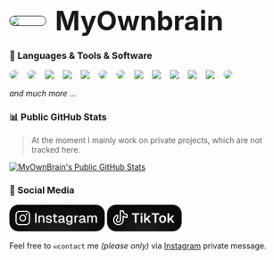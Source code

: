 <h1 style='display: flex; jsutify: center; align-items: center; gap: 1rem;'>
    <img width='64' style='border-radius: 1.5rem; border: #262626 solid 1px;' src='https://avatars.githubusercontent.com/u/81764985?v=4' />
    <span style='font-size: 3rem; font-weight: 700;'>MyOwnbrain</span>
</h1>

### 🧰 Languages & Tools & Software

<div style="display: flex; gap: 1rem">
    <a href="https://wikipedia.org/wiki/JavaScript">
        <img width="48" style="border-radius:16px;" src="https://cdn.jsdelivr.net/gh/devicons/devicon@latest/icons/javascript/javascript-original.svg" />
    </a>
    <a href="https://www.typescriptlang.org/">
        <img width="48" style="border-radius: 1rem" src="https://cdn.jsdelivr.net/gh/devicons/devicon@latest/icons/typescript/typescript-original.svg" />
    </a>
    <a href="https://nextjs.org/">
        <img width="48" src="https://cdn.jsdelivr.net/gh/devicons/devicon@latest/icons/nextjs/nextjs-original.svg" />
    </a>
    <a href="https://react.dev/">
        <img width="48" src="https://cdn.jsdelivr.net/gh/devicons/devicon@latest/icons/react/react-original.svg" />
    </a>
    <a href="https://tailwindcss.com/">
        <img width="48" src="https://cdn.jsdelivr.net/gh/devicons/devicon@latest/icons/tailwindcss/tailwindcss-original.svg" />
    </a>
    <a href="https://ui.shadcn.com/">
        <img width="48" style="border-radius: 1rem" src="https://avatars.githubusercontent.com/u/139895814?s=200&v=4" />
    </a>
    <a href="https://nyxbui.design/">
        <img width="48" style="border-radius: 1rem" src="https://avatars.githubusercontent.com/u/173634696?s=200&v=4" />
    </a>
    <a href="https://bun.sh/">
        <img width="48" src="https://cdn.jsdelivr.net/gh/devicons/devicon@latest/icons/bun/bun-original.svg" />
    </a>
    <a href="https://www.docker.com/">
        <img width="48" src="https://cdn.jsdelivr.net/gh/devicons/devicon@latest/icons/docker/docker-original-wordmark.svg" />
    </a>
    <a href="https://code.visualstudio.com/">
        <img width="48" src="https://cdn.jsdelivr.net/gh/devicons/devicon@latest/icons/vscode/vscode-original.svg" />
    </a>
    <a href="https://www.notion.so/">
        <img width="48" src="https://cdn.jsdelivr.net/gh/devicons/devicon@latest/icons/notion/notion-original.svg" />
    </a>
    <a href="https://www.figma.com/">
        <img width="48" src="https://cdn.jsdelivr.net/gh/devicons/devicon@latest/icons/figma/figma-original.svg" />
    </a>
    <a href="https://obsidian.md/">
        <img width="48" style="border-radius: 1rem" src="https://avatars.githubusercontent.com/u/65011256?s=200&v=4" />
    </a>
</div>

_and much more ..._

### 📊 Public GitHub Stats

> At the moment I mainly work on private projects, which are not tracked here.

[![MyOwnBrain's Public GitHub Stats](https://github-readme-stats.vercel.app/api?username=myownbrain&bg_color=37,040404,121212,040404&border_color=262626&title_color=4AD295&text_color=E0E0E0&icon_color=4AD295&border_radius=24&hide_title=false&show_icons=true&include_all_commits=true&custom_title=MyOwnBrain's%20Public%20Stats&)](https://github.com/MyOwnBrain)

### 📱 Social Media

[<img height='48' style='border-radius: 1rem' src="./imgs/Instagram-Badge.svg" />](https://www.instagram.com/piano.niklas/)
[<img height='48' style='border-radius: 1rem' src="./imgs/TikTok-Badge.svg" />](https://www.tiktok.com/@myownbrain37/)

Feel free to `✉️contact` me _(please only)_ via [Instagram](https://www.instagram.com/piano.niklas) private message.
